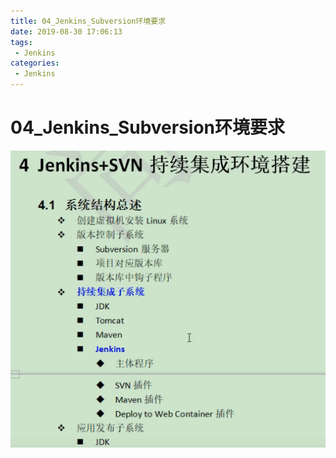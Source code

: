 ```yaml
---
title: 04_Jenkins_Subversion环境要求
date: 2019-08-30 17:06:13
tags: 
 - Jenkins
categories:
 - Jenkins
---
```


# 04_Jenkins_Subversion环境要求

![04_Jenkins_01](https://raw.githubusercontent.com/tomxwd/ImageHosting/master/blog/Jenkins/04_Jenkins_01.png)